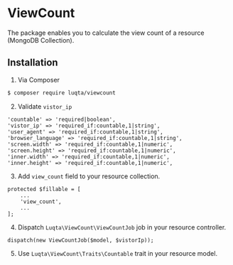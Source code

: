 # ViewCount

The package enables you to calculate the view count of a resource (MongoDB Collection).

## Installation

1. Via Composer

``` bash
$ composer require luqta/viewcount
```

2. Validate `vistor_ip`

```
'countable' => 'required|boolean',
'vistor_ip' => 'required_if:countable,1|string',
'user_agent' => 'required_if:countable,1|string',
'browser_language' => 'required_if:countable,1|string',
'screen.width' => 'required_if:countable,1|numeric',
'screen.height' => 'required_if:countable,1|numeric',
'inner.width' => 'required_if:countable,1|numeric',
'inner.height' => 'required_if:countable,1|numeric',
```

3. Add `view_count` field to your resource collection.

```
protected $fillable = [
    ...
    'view_count',
    ...
];
```

4. Dispatch `Luqta\ViewCount\ViewCountJob` job in your resource controller.

```
dispatch(new ViewCountJob($model, $vistorIp));
```

5. Use `Luqta\ViewCount\Traits\Countable` trait in your resource model.
